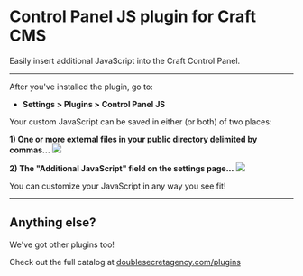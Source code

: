 Control Panel JS plugin for Craft CMS
======================================

Easily insert additional JavaScript into the Craft Control Panel.

***

After you've installed the plugin, go to:

- **Settings > Plugins > Control Panel JS**

Your custom JavaScript can be saved in either (or both) of two places:

**1) One or more external files in your public directory delimited by commas...**
![](src/resources/img/example-jsFile.png)

**2) The "Additional JavaScript" field on the settings page...**
![](src/resources/img/example-additionalJs.png)

You can customize your JavaScript in any way you see fit!

***

## Anything else?

We've got other plugins too!

Check out the full catalog at [doublesecretagency.com/plugins](https://www.doublesecretagency.com/plugins)
